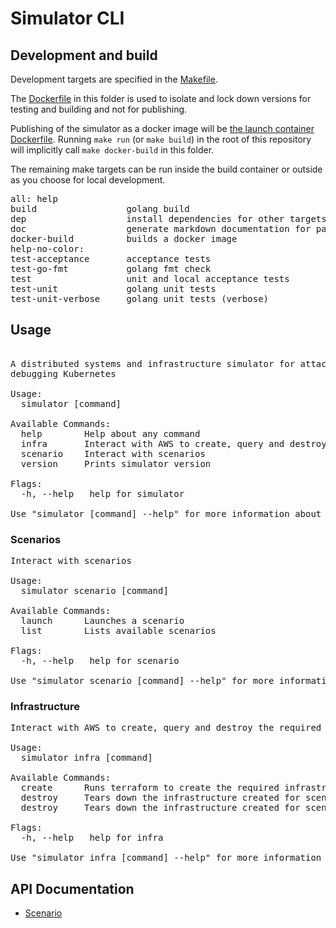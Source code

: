 <!--
This file is evaled by a quickly cobbled together bash script to replace the variables.
- Backticks are imterpreted by bash so use <code> for inline code and <pre> for code blocks.
- If you need to include bsah code snippets you will need to change how the templating works.
-->
# Simulator CLI

## Development and build

Development targets are specified in the [Makefile](./Makefile).

The [Dockerfile](./Dockerfile) in this folder is used to isolate and lock down versions for testing and building and not
for publishing.

Publishing of the simulator as a docker image will be [the launch container Dockerfile](../Dockerfile).
Running  <code>make run</code> (or <code>make build</code>) in the root of this repository will implicitly call
<code>make docker-build</code> in this folder.

The remaining make targets can be run inside the build container or outside as you choose for local development.

<pre>
all: help            
build                 golang build
dep                   install dependencies for other targets
doc                   generate markdown documentation for packages
docker-build          builds a docker image
help-no-color:       
test-acceptance       acceptance tests
test-go-fmt           golang fmt check
test                  unit and local acceptance tests
test-unit             golang unit tests
test-unit-verbose     golang unit tests (verbose)
</pre>

## Usage

<pre>

A distributed systems and infrastructure simulator for attacking and
debugging Kubernetes

Usage:
  simulator [command]

Available Commands:
  help        Help about any command
  infra       Interact with AWS to create, query and destroy the required infrastructure for scenarios
  scenario    Interact with scenarios
  version     Prints simulator version

Flags:
  -h, --help   help for simulator

Use "simulator [command] --help" for more information about a command.
</pre>

### Scenarios

<pre>
Interact with scenarios

Usage:
  simulator scenario [command]

Available Commands:
  launch      Launches a scenario
  list        Lists available scenarios

Flags:
  -h, --help   help for scenario

Use "simulator scenario [command] --help" for more information about a command.
</pre>

### Infrastructure

<pre>
Interact with AWS to create, query and destroy the required infrastructure for scenarios

Usage:
  simulator infra [command]

Available Commands:
  create      Runs terraform to create the required infrastructure for scenarios
  destroy     Tears down the infrastructure created for scenarios
  destroy     Tears down the infrastructure created for scenarios

Flags:
  -h, --help   help for infra

Use "simulator infra [command] --help" for more information about a command.
</pre>

## API Documentation

* [Scenario](./docs/scenario.md)
